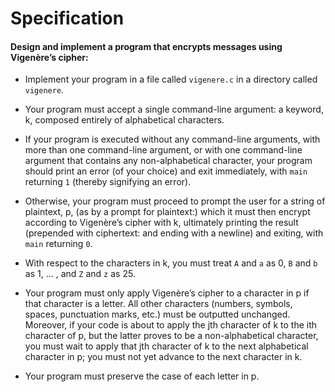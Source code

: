 # Specification
#### Design and implement a program that encrypts messages using Vigenère’s cipher:

* Implement your program in a file called `vigenere.c` in a directory called `vigenere`.

* Your program must accept a single command-line argument: a keyword, k, composed entirely of alphabetical characters.

* If your program is executed without any command-line arguments, with more than one command-line argument, or with one command-line argument that contains any non-alphabetical character, your program should print an error (of your choice) and exit immediately, with `main` returning `1` (thereby signifying an error).

* Otherwise, your program must proceed to prompt the user for a string of plaintext, p, (as by a prompt for plaintext:) which it must then encrypt according to Vigenère’s cipher with k, ultimately printing the result (prepended with ciphertext: and ending with a newline) and exiting, with `main` returning `0`.

* With respect to the characters in k, you must treat `A` and `a` as 0, `B` and `b` as 1, … , and `Z` and `z` as 25.

* Your program must only apply Vigenère’s cipher to a character in p if that character is a letter. All other characters (numbers, symbols, spaces, punctuation marks, etc.) must be outputted unchanged. Moreover, if your code is about to apply the jth character of k to the ith character of p, but the latter proves to be a non-alphabetical character, you must wait to apply that jth character of k to the next alphabetical character in p; you must not yet advance to the next character in k.

* Your program must preserve the case of each letter in p.
